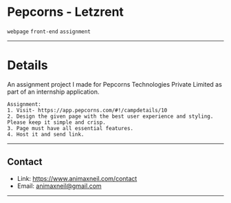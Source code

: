 # Pepcorns - Letzrent

`webpage` `front-end` `assignment`

---

# Details

An assignment project I made for Pepcorns Technologies Private Limited as part of an internship application.

>
    Assignment: 
    1. Visit- https://app.pepcorns.com/#!/campdetails/10
    2. Design the given page with the best user experience and styling. Please keep it simple and crisp.
    3. Page must have all essential features.
    4. Host it and send link.

---

## Contact

* Link: https://www.animaxneil.com/contact
* Email: animaxneil@gmail.com

---
